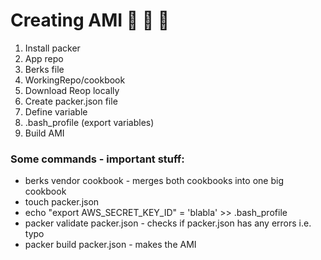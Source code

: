 # Creating AMI :sushi: :fried_shrimp: :watermelon:

1) Install packer
2) App repo
3) Berks file
4) WorkingRepo/cookbook
5) Download Reop locally
6) Create packer.json file
7) Define variable
8) .bash_profile (export variables)
9) Build AMI

### Some commands - important stuff:
- berks vendor cookbook - merges both cookbooks into one big cookbook
- touch packer.json
- echo "export AWS_SECRET_KEY_ID" = 'blabla' >> .bash_profile
- packer validate packer.json - checks if packer.json has any errors i.e. typo
- packer build packer.json - makes the AMI
